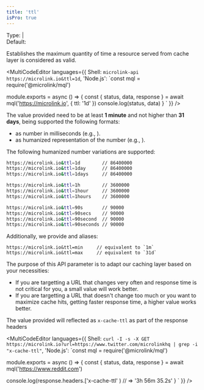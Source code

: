 ```yaml
---
title: 'ttl'
isPro: true
--- 
```


Type: <TypeContainer><Type children='<string>'/> | <Type children='<number>'/></TypeContainer><br/>
Default: <Type children="'24h'"/>

Establishes the maximum quantity of time a resource served from cache layer is considered as valid.

<MultiCodeEditor languages={{
  Shell: `microlink-api https://microlink.io&ttl=1d`,
  'Node.js': `const mql = require('@microlink/mql')
 
module.exports = async () => {
  const { status, data, response } = await mql('https://microlink.io', {
    ttl: '1d'
  })
  console.log(status, data)
}
  `
  }} 
/>

The value provided need to be at least **1 minute** and not higher than **31 days**, being supported the following formats:

- as number in milliseconds (e.g., <Type children="86400000"/>).
- as humanized representation of the number (e.g., <Type children="'24h'"/>).

The following humanized number variations are supported:

```bash
https://microlink.io&ttl=1d        // 86400000
https://microlink.io&ttl=1day      // 86400000
https://microlink.io&ttl=1days     // 86400000

https://microlink.io&ttl=1h        // 3600000
https://microlink.io&ttl=1hour     // 3600000
https://microlink.io&ttl=1hours    // 3600000

https://microlink.io&ttl=90s       // 90000
https://microlink.io&ttl=90secs    // 90000
https://microlink.io&ttl=90second  // 90000
https://microlink.io&ttl=90seconds // 90000
```

Additionally, we provide <Type children="'min'"/> and <Type children="'max'"/> aliases:

```
https://microlink.io&ttl=min     // equivalent to `1m`
https://microlink.io&ttl=max     // equivalent to `31d`
```

The purpose of this API parameter is to adapt our caching layer based on your necessities:

- If you are targetting a URL that changes very often and response time is not critical for you, a small value will work better.
- If you are targetting a URL that doesn't change too much or you want to maximize cache hits, getting faster response time, a higher value works better.

The value provided will reflected as `x-cache-ttl` as part of the response headers

<MultiCodeEditor languages={{
  Shell: `curl -I -s -X GET https://microlink.io?url=https://www.twitter.com/microlinkhq | grep -i "x-cache-ttl"`,
  'Node.js': `const mql = require('@microlink/mql')
 
module.exports = async () => {
  const { status, data, response } = await mql('https://www.reddit.com')
  
  console.log(response.headers.['x-cache-ttl' ) // => '3h 56m 35.2s'
}
  `
  }} 
/>
